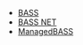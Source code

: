 - [BASS](http://www.un4seen.com/doc/#bass/bass.html)
- [BASS NET](http://bass.radio42.com/help/#)
- [ManagedBASS](https://github.com/ManagedBass/ManagedBass)
